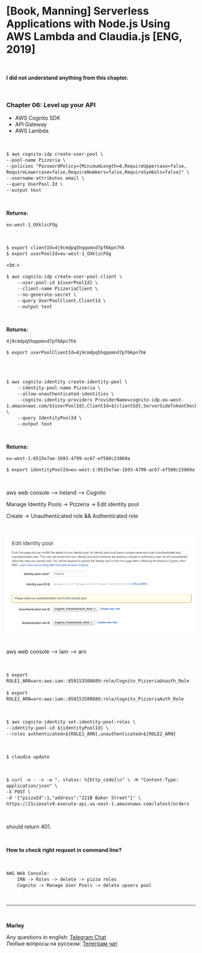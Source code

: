 # [Book, Manning] Serverless Applications with Node.js Using AWS Lambda and Claudia.js [ENG, 2019]

<br/>

**I did not understand anything from this chapter.**

<br/>

### Chapter 06: Level up your API

- AWS Cognito SDK
- API Gateway
- AWS Lambda

<br/>

    $ aws cognito-idp create-user-pool \
    --pool-name Pizzeria \
    --policies "PasswordPolicy={MinimumLength=8,RequireUppercase=false, RequireLowercase=false,RequireNumbers=false,RequireSymbols=false}" \
    --username-attributes email \
    --query UserPool.Id \
    --output text

<br/>

**Returns:**

```
eu-west-1_OXklzcFOg
```

<br/>

    $ export clientId=4j9cmdpq5hqqomnd7pf66pn7hk
    $ export userPoolId=eu-west-1_OXklzcFOg

<br.>

    $ aws cognito-idp create-user-pool-client \
        --user-pool-id ${userPoolId} \
        --client-name PizzeriaClient \
        --no-generate-secret \
        --query UserPoolClient.ClientId \
        --output text

<br/>

**Returns:**

```
4j9cmdpq5hqqomnd7pf66pn7hk
```

    $ export userPoolClientId=4j9cmdpq5hqqomnd7pf66pn7hk

<br/>

<!--
// Facebook
        --supported-login-providers graph.facebook.com=266094173886660 \
-->

<br/>

    $ aws cognito-identity create-identity-pool \
        --identity-pool-name Pizzeria \
        --allow-unauthenticated-identities \
        --cognito-identity-providers ProviderName=cognito-idp.eu-west-1.amazonaws.com/${userPoolId},ClientId=${clientId},ServerSideTokenCheck=false \
        --query IdentityPoolId \
        --output text

<br/>

**Returns:**

```
eu-west-1:0515e7ae-1b93-4799-ac67-ef580c23869a
```

    $ export identityPoolId=eu-west-1:0515e7ae-1b93-4799-ac67-ef580c23869a

<br/>

aws web console --> Ireland --> Cognito

Manage Identity Pools -> Pizzeria -> Edit identity pool

Create -> Unauthenticated role && Authenticated role

<br/>

![Application](/img/pic-ch06-p01.png?raw=true)

<br/>

aws web console --> Iam --> arn

<br/>

```
$ export ROLE1_ARN=arn:aws:iam::859153500889:role/Cognito_PizzeriaUnauth_Role

$ export ROLE2_ARN=arn:aws:iam::859153500889:role/Cognito_PizzeriaAuth_Role
```

<br/>

    $ aws cognito-identity set-identity-pool-roles \
    --identity-pool-id ${identityPoolId} \
    --roles authenticated=${ROLE1_ARN},unauthenticated=${ROLE2_ARN}

<br/>

    $ claudia update

<br/>

    $ curl -o - -s -w ", status: %{http_code}\n" \ -H "Content-Type: application/json" \
    -X POST \
    -d '{"pizzaId":1,"address":"221B Baker Street"}' \
    https://21cioselv9.execute-api.us-east-1.amazonaws.com/latest/orders

<br/>

should return 401.

<br/>

**How to check right requset in command line?**

<br/>

```
AWS Web Console:
    IMA -> Roles -> delete -> pizza roles
    Cognito -> Manage User Pools -> delete upsers pool

```

<br/>

---

<br/>

**Marley**

Any questions in english: <a href="https://jsdev.org/chat/">Telegram Chat</a>  
Любые вопросы на русском: <a href="https://jsdev.ru/chat/">Телеграм чат</a>

